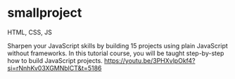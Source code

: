 # smallproject

HTML, CSS, JS

Sharpen your JavaScript skills by building 15 projects using plain JavaScript without frameworks. In this tutorial course, you will be taught step-by-step how to build JavaScript projects.
https://youtu.be/3PHXvlpOkf4?si=rNnhKv03XGMNblCT&t=5186

